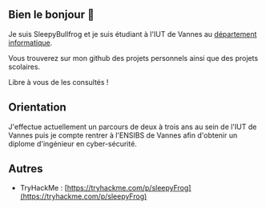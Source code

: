 ## Bien le bonjour 👋

Je suis SleepyBullfrog et je suis étudiant à l'IUT de Vannes au [département informatique](https://www.iutvannes.fr/formation-informatique-morbihan-bretagne/).

Vous trouverez sur mon github des projets personnels ainsi que des projets scolaires.

Libre à vous de les consultés !

## Orientation

J'effectue actuellement un parcours de deux à trois ans au sein de l'IUT de Vannes puis je compte rentrer à l'ENSIBS de Vannes afin d'obtenir un diplome d'ingénieur en cyber-sécurité.

## Autres

- TryHackMe : [https://tryhackme.com/p/sleepyFrog](https://tryhackme.com/p/sleepyFrog)
